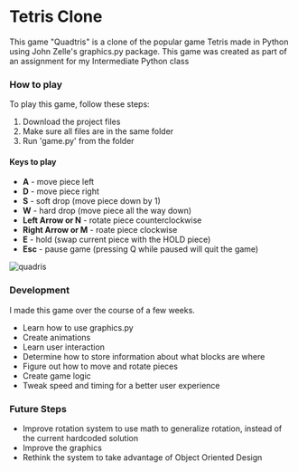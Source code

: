 # Tetris Clone
This game "Quadtris" is a clone of the popular game Tetris made in Python using John Zelle's graphics.py package. This game was created as part of an assignment for my Intermediate Python class

### How to play
To play this game, follow these steps:
1. Download the project files
2. Make sure all files are in the same folder
3. Run 'game.py' from the folder

#### Keys to play
- **A** - move piece left
- **D** - move piece right
- **S** - soft drop (move piece down by 1)
- **W** - hard drop (move piece all the way down)
- **Left Arrow or N** - rotate piece counterclockwise
- **Right Arrow or M** - roate piece clockwise
- **E** - hold (swap current piece with the HOLD piece)
- **Esc** - pause game (pressing Q while paused will quit the game)

![quadris](https://user-images.githubusercontent.com/77563588/143782618-54c7fac5-3fa6-49d8-832b-c590078e01c1.png)


### Development
I made this game over the course of a few weeks.
- Learn how to use graphics.py
- Create animations
- Learn user interaction
- Determine how to store information about what blocks are where
- Figure out how to move and rotate pieces
- Create game logic
- Tweak speed and timing for a better user experience

### Future Steps
- Improve rotation system to use math to generalize rotation, instead of the current hardcoded solution
- Improve the graphics
- Rethink the system to take advantage of Object Oriented Design
